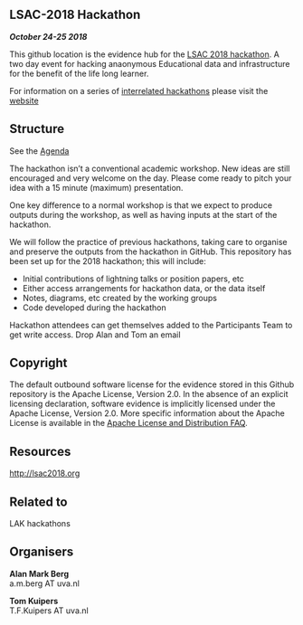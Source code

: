 ##  LSAC-2018 Hackathon
***October 24-25 2018***

This github location is the evidence hub for the [LSAC 2018 hackathon](http://lsac2018.org). A two day event for hacking anaonymous Educational data and infrastructure for the benefit of the life long learner.

For information on a series of [interrelated hackathons](https://lakhackathon.files.wordpress.com/2018/02/lakhackathon2018_paper_2.pdf) please visit the [website](https://lakhackathon.wordpress.com/about/history/)

## Structure

See the [Agenda](http://lsac2018.org/#hackathon)

The hackathon isn’t a conventional academic workshop. New ideas are still encouraged and very welcome on the day. Please come ready to pitch your idea with a 15 minute (maximum) presentation.

One key difference to a normal workshop is that we expect to produce outputs during the workshop, as well as having inputs at the start of the hackathon.

We will follow the practice of previous  hackathons, taking care to organise and preserve the outputs from the hackathon in GitHub. This repository has been set up for the 2018 hackathon; this will include:

* Initial contributions of lightning talks or position papers, etc
* Either access arrangements for hackathon data, or the data itself
* Notes, diagrams, etc created by the working groups
* Code developed during the hackathon

Hackathon attendees can get themselves added to the Participants Team to get write access. Drop Alan and Tom an email

## Copyright

The default outbound software license for the evidence stored in this Github repository is the Apache License, Version 2.0. In the absence of an explicit licensing declaration, software evidence is implicitly licensed under the Apache License, Version 2.0. More specific information about the Apache License is available in the [Apache License and Distribution FAQ](http://www.apache.org/foundation/license-faq.html).


## Resources

http://lsac2018.org

## Related to

LAK hackathons 

## Organisers

**Alan Mark Berg**\
a.m.berg AT uva.nl

**Tom Kuipers**\
T.F.Kuipers AT uva.nl